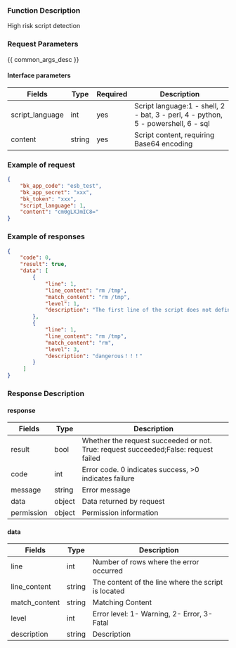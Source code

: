 ### Function Description

High risk script detection

### Request Parameters

{{ common_args_desc }}

#### Interface parameters

| Fields          | Type   | Required | Description                                                  |
| --------------- | ------ | -------- | ------------------------------------------------------------ |
| script_language | int    | yes      | Script language:1 - shell, 2 - bat, 3 - perl, 4 - python, 5 - powershell, 6 - sql |
| content         | string | yes      | Script content, requiring Base64 encoding                    |


### Example of request

```json
{
    "bk_app_code": "esb_test",
    "bk_app_secret": "xxx",
    "bk_token": "xxx",
    "script_language": 1,
    "content": "cm0gLXJmIC8="
}
```

### Example of responses

```json
{
    "code": 0,
    "result": true,
    "data": [
        {
            "line": 1,
            "line_content": "rm /tmp",
            "match_content": "rm /tmp",
            "level": 1,
            "description": "The first line of the script does not define a valid script type, for example: #!/bin/bash"
        },
        {
            "line": 1,
            "line_content": "rm /tmp",
            "match_content": "rm",
            "level": 3,
            "description": "dangerous！！！"
        }
     ]
}
```

### Response Description

#### response

| Fields     | Type   | Description                                                  |
| ---------- | ------ | ------------------------------------------------------------ |
| result     | bool   | Whether the request succeeded or not. True: request succeeded;False: request failed |
| code       | int    | Error code. 0 indicates success, >0 indicates failure        |
| message    | string | Error message                                                |
| data       | object | Data returned by request                                     |
| permission | object | Permission information                                       |

#### data

| Fields        | Type   | Description                                         |
| ------------- | ------ | --------------------------------------------------- |
| line          | int    | Number of rows where the error occurred             |
| line_content  | string | The content of the line where the script is located |
| match_content | string | Matching Content                                    |
| level         | int    | Error level: 1- Warning, 2- Error, 3- Fatal         |
| description   | string | Description                                         |
